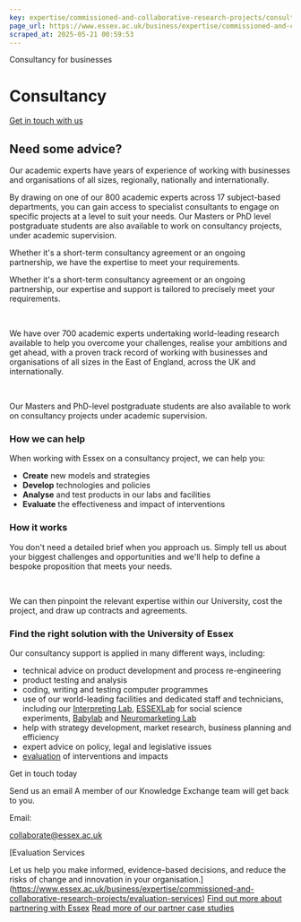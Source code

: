 ```yaml
---
key: expertise/commissioned-and-collaborative-research-projects/consultancy
page_url: https://www.essex.ac.uk/business/expertise/commissioned-and-collaborative-research-projects/consultancy
scraped_at: 2025-05-21 00:59:53
---
```


Consultancy for businesses

# Consultancy

[Get in touch with us](https://www.essex.ac.uk/forms/sign-up-to-hear-more-from-business-at-essex)

## Need some advice?

Our academic experts have years of experience of working with businesses and organisations of all sizes, regionally, nationally and internationally.

By drawing on one of our 800 academic experts across 17 subject-based departments, you can gain access to specialist consultants to engage on specific projects at a level to suit your needs. Our Masters or PhD level postgraduate students are also available to work on consultancy projects, under academic supervision.

Whether it's a short-term consultancy agreement or an ongoing partnership, we have the expertise to meet your requirements.

Whether it's a short-term consultancy agreement or an ongoing partnership, our expertise and support is tailored to precisely meet your requirements.

 

We have over 700 academic experts undertaking world-leading research available to help you overcome your challenges, realise your ambitions and get ahead, with a proven track record of working with businesses and organisations of all sizes in the East of England, across the UK and internationally.

 

Our Masters and PhD-level postgraduate students are also available to work on consultancy projects under academic supervision.

### How we can help

When working with Essex on a consultancy project, we can help you:

* **Create** new models and strategies
* **Develop** technologies and policies
* **Analyse** and test products in our labs and facilities
* **Evaluate** the effectiveness and impact of interventions

### How it works

You don't need a detailed brief when you approach us. Simply tell us about your biggest challenges and opportunities and we'll help to define a bespoke proposition that meets your needs.

 

We can then pinpoint the relevant expertise within our University, cost the project, and draw up contracts and agreements.

### Find the right solution with the University of Essex

Our consultancy support is applied in many different ways, including:

* technical advice on product development and process re-engineering
* product testing and analysis
* coding, writing and testing computer programmes
* use of our world-leading facilities and dedicated staff and technicians, including our [Interpreting Lab](https://www.essex.ac.uk/departments/language-and-linguistics/facilities), [ESSEXLab](https://www.essex.ac.uk/research/essexlab) for social science experiments, [Babylab](https://www.essex.ac.uk/departments/psychology/facilities/centre-for-brain-science/babylab) and [Neuromarketing Lab](https://www.essex.ac.uk/centres-and-institutes/computational-intelligence/consumer-neuroscience-group)
* help with strategy development, market research, business planning and efficiency
* expert advice on policy, legal and legislative issues
* [evaluation](https://www.essex.ac.uk/business/expertise/commissioned-and-collaborative-research-projects/evaluation-services) of interventions and impacts

Get in touch today

Send us an email
A member of our Knowledge Exchange team will get back to you.

Email:

[collaborate@essex.ac.uk](mailto:collaborate@essex.ac.uk)

[Evaluation Services

Let us help you make informed, evidence-based decisions, and reduce the risks of change and innovation in your organisation.](https://www.essex.ac.uk/business/expertise/commissioned-and-collaborative-research-projects/evaluation-services)
[Find out more about partnering with Essex](https://www.essex.ac.uk/business/expertise)
[Read more of our partner case studies](https://www.essex.ac.uk/business/expertise/case-studies)